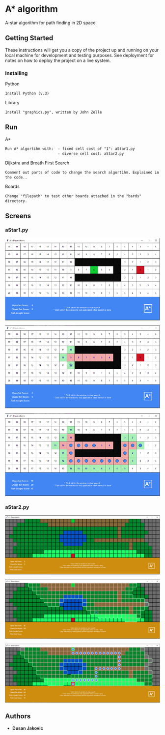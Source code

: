 # A* algorithm

A-star algorithm for path finding in 2D space

## Getting Started

These instructions will get you a copy of the project up and running on your local machine for development and testing purposes. See deployment for notes on how to deploy the project on a live system.


### Installing

Python

```
Install Python (v.3)
```

Library

```
Install "graphics.py", written by John Zelle
```

## Run

A*
```
Run A* algortihm with:  - fixed cell cost of "1": aStar1.py
                        - diverse cell cost: aStar2.py
```

Dijkstra and Breath First Search
```
Comment out parts of code to change the search algortihm. Explained in the code..
```

Boards
```
Change "filepath" to test other boards attached in the "bards" directory.
```

## Screens

### aStar1.py

![](screens/Capture4.PNG "Start")

![](screens/Capture5.PNG "Mid")

![](screens/Capture6.PNG "End")

### aStar2.py

![](screens/Capture1.PNG "Start")

![](screens/Capture2.PNG "Mid")

![](screens/Capture3.PNG "End")

## Authors

* **Dusan Jakovic**
